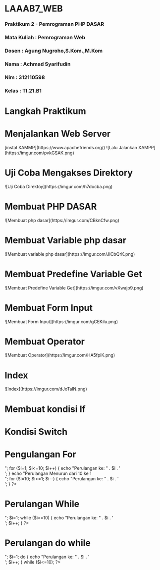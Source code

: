 # LAAAB7_WEB

<h3> Praktikum 2 - Pemrograman  PHP DASAR</h3>
<h3> Mata Kuliah : Pemrograman Web </h3>
<h3> Dosen        : Agung Nugroho,S.Kom.,M.Kom </h3>

<h3> Nama : Achmad Syarifudin </h3>
<h3> Nim  : 312110598 </h3> 
<h3> Kelas : TI.21.B1 </h3>



# Langkah Praktikum
<h1> Menjalankan Web Server </h1>
[instal XAMMP](https://www.apachefriends.org/)
![Lalu Jalankan XAMPP](https://imgur.com/pvkGSAK.png)

<h1> Uji Coba Mengakses Direktory </h1>
![Uji Coba Direktoy](https://imgur.com/h7docba.png)

<h1> Membuat PHP DASAR </h1>
![Membuat php dasar](https://imgur.com/CBknCfw.png)

<h1> Membuat Variable php dasar </h1>
![Membuat variable php dasar](https://imgur.com/JICbQrK.png)


<h1> Membuat Predefine Variable Get </h1>
![Membuat Predefine Variable Get](https://imgur.com/vXwajp9.png)


<h1> Membuat Form Input </h1>
![Membuat Form Input](https://imgur.com/gCEKilu.png)


<h1> Membuat Operator </h1>
![Membuat Operator](https://imgur.com/HA5fpiK.png)
<h1> Index </h1>
![Index](https://imgur.com/dJoTalN.png)


<h1> Membuat kondisi If </h1>

<?php
$nama_hari = date("l");
if ($nama_hari == "Sunday") {
echo "Minggu";
} elseif ($nama_hari == "Monday") {
echo "Senin";
} else {
echo "Selasa";
}
?>

<h1>Kondisi Switch</h1>

<?php
$nama_hari = date("l");
switch ($nama_hari) {
case "Sunday":
echo "Minggu";
break;
case "Monday":
echo "Senin";
break;
case "Tuesday":
echo "Selasa";
break;
default:
echo "Sabtu";
?>

<h1>Pengulangan For</h1>

<?php
echo "Perulangan 1 sampai 10 <br />";
for ($i=1; $i<=10; $i++) {
echo "Perulangan ke: " . $i . '<br />';
}
echo "Perulangan Menurun dari 10 ke 1 <br />";
for ($i=10; $i>=1; $i--) {
echo "Perulangan ke: " . $i . '<br />';
}
?>

<h1>Perulangan While</h2>

<?php
echo "Perulangan 1 sampai 10 <br />";
$i=1;
while ($i<=10) {
echo "Perulangan ke: " . $i . '<br />';
$i++;
}
?>

<h1> Perulangan do while</h1>

<?php
    echo "Perulangan 1 sampai 10 <br />";
    $i=1;
    do {
        echo "Perulangan ke: " . $i . '<br />';
        $i++;
    }
    while ($i<=10);
?>